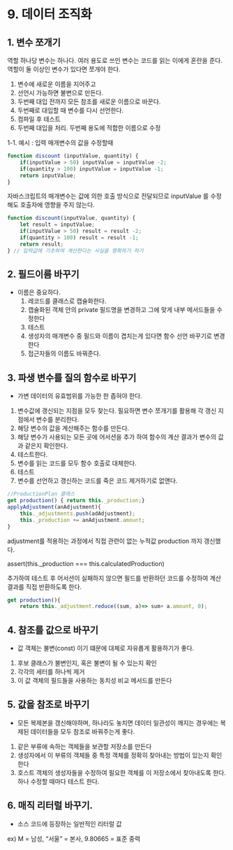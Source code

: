 # 9. 데이터 조직화

## 1. 변수 쪼개기

역할 하나당 변수는 하나다. 여러 용도로 쓰인 변수는 코드를 읽는 이에게 혼란을 준다. 역할이 둘 이상인 변수가 있다면 쪼개야 한다.

1. 변수에 새로운 이름을 지어주고
2. 선언시 가능하면 불변으로 만든다.
3. 두번째 대입 전까지 모든 참조를 새로운 이름으로 바꾼다.
4. 두번째로 대입할 때 변수를 다시 선언한다.
5. 컴파일 후 테스트
6. 두번째 대입을 처리. 두번째 용도에 적합한 이름으로 수정

1-1. 예시 : 입력 매개변수의 값을 수정할때

```jsx
function discount (inputValue, quantity) {
	if(inputValue > 50) inputValue = inputValue -2;
	if(quantity > 100) inputValue = inputValue -1;
	return inputValue;
}
```

자바스크립트의 매개변수는 값에 의한 호출 방식으로 전달되므로 inputValue 를 수정해도 호출자에 영향을 주지 않는다.

```jsx
function discount(inputValue, quantity) {
	let result = inputValue;
	if(inputValue > 50) result = result -2;
	if(quantity > 100) result = result -1;
	return result;
} // 입력값에 기초하여 계산한다는 사실을 명확하기 하기
```

## 2. 필드이름 바꾸기
- 이름은 중요하다.
    1. 레코드를 클래스로 캡슐화한다.
    2. 캡슐화된 객체 안의 private 필드명을 변경하고 그에 맞게 내부 메서드들을 수정한다
    3. 테스트
    4. 생성자의 매개변수 중 필드와 이름이 겹치는게 있다면 함수 선언 바꾸기로 변경한다
    5. 접근자들의 이름도 바꿔준다.

## 3. 파생 변수를 질의 함수로 바꾸기
- 가변 데이터의 유효범위를 가능한 한 좁혀야 한다.

1. 변수값에 갱신되는 지점을 모두 찾는다. 필요하면 변수 쪼개기를 활용해 각 갱신 지점에서 변수를 분리한다.
2. 해당 변수의 값을 계산해주는 함수를 만든다.
3. 해당 변수가 사용되는 모든 곳에 어서션을 추가 하여 함수의 계산 결과가 변수의 값과 같은지 확인한다.
4. 테스트한다.
5. 변수를 읽는 코드를 모두 함수 호출로 대체한다.
6. 테스트
7. 변수를 선언하고 갱신하는 코드를 죽은 코드 제거하기로 없앤다.

```jsx
//ProductionPlan 클래스
get production() { return this._production;}
applyAdjustment(anAdjustment){
	this._adjustments.push(adAdjustment);
	this._production += anAdjustment.amount;
}
```

adjustment를 적용하는 과정에서 직접 관련이 없는 누적값 production 까지 갱신했다.

assert(this._production === this.calculatedProduction)

추가하여 테스트 후 어서션이 실패하지 않으면 필드를 반환하던 코드를 수정하여 계산 결과를 직접 반환하도록 한다.

```jsx
get production(){
	return this._adjustment.reduce((sum, a)=> sum+ a.amount, 0);
```

## 4. 참조를 값으로 바꾸기 
- 값 객체는 불변(const) 이기 떄문에 대체로 자유롭게 활용하기가 좋다.
1. 후보 클래스가 불변인지, 혹은 불변이 될 수 있는지 확인
2. 각각의 세터를 하나씩 제거
3. 이 값 객체의 필드들을 사용하는 동치성 비교 메서드를 만든다

## 5. 값을 참조로 바꾸기
- 모든 복제본을 갱신해야하며, 하나라도 놓치면 데이터 일관성이 깨지는 경우에는 복제된 데이터들을 모두 참조로 바꿔주는게 좋다.
1. 같은 부류에 속하는 객체들을 보관할 저장소를 만든다
2. 생성자에서 이 부류의 객체들 중 특정 객체를 정확히 찾아내는 방법이 있는지 확인한다
3. 호스트 객체의 생성자들을 수정하여 필요한 객체를 이 저장소에서 찾아내도록 한다. 하나 수정할 때마다 테스트 한다.

## 6. 매직 리터럴 바꾸기.
- 소스 코드에 등장하는 일반적인 리터럴 값

ex) M = 남성, “서울” = 본사, 9.80665 = 표준 중력